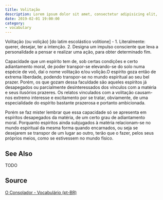 ```yaml
---
title: Volitação
description: Lorem ipsum dolor sit amet, consectetur adipisicing elit, sed do eiusmod tempor incididunt ut labore et dolore magna aliqua.  TODO
date: 2019-02-01 19:00:00
category:
- vocabulary
---
```


Volitação (ou volição) [do latim escolástico volitione] - 1. Literalmente: querer, desejar, ter a intenção. 2. Designa um impulso consciente que leva a personalidade a pensar e realizar uma ação, para obter determinado fim.

Capacidade que um espírito tem de, sob certas condições e certo adiantamento moral, de poder transpor-se elevando-se do solo numa espécie de voô, daí o nome volitação e/ou volição.O espírito goza então de extrema liberdade, podendo transpor-se no mundo espiritual ao seu bel prazer. Porém, os que gozam dessa faculdade são aqueles espíritos já desapegados ou parcialmente desinteressados dos vínculos com a matéria e seus ilusórios prazeres. Os relatos vinculados com a volitação causam-nos extremo interesse e excitamento por se tratar, obviamente, de uma especialidade do espírito bastante prazerosa e portanto ambicionada.

Porém se faz mister lembrar que essa capacidade só se apresenta em espíritos desapegados da matéria, de um certo grau de adiantamento moral. Porquanto espíritos ainda subjugados à matéria relacionam-se no mundo espiritual da mesma forma quando encarnados, ou seja se desejarem se transpor de um lugar ao outro, terão que o fazer, pelos seus próprios meios, como se estivessem no mundo físico.


## See Also
TODO

## Source
[O Consolador - Vocabulário (pt-BR)](http://www.oconsolador.com.br/linkfixo/vocabulario/principal.html)
